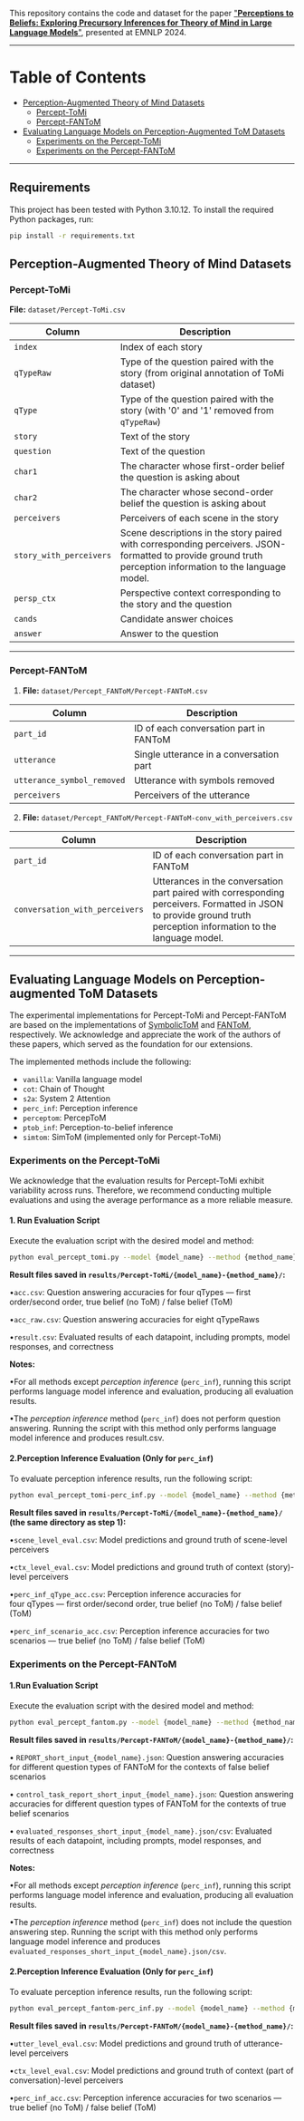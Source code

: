 This repository contains the code and dataset for the paper ["**Perceptions to Beliefs: Exploring Precursory Inferences for Theory of Mind in Large Language Models**"](https://aclanthology.org/2024.emnlp-main.1105/), presented at EMNLP 2024.

---
# Table of Contents

- [Perception-Augmented Theory of Mind Datasets](#perception-augmented-theory-of-mind-datasets)
  - [Percept-ToMi](#percept-tomi)
  - [Percept-FANToM](#percept-fantom)
- [Evaluating Language Models on Perception-Augmented ToM Datasets](#evaluating-language-models-on-perception-augmented-tom-datasets)
  - [Experiments on the Percept-ToMi](#experiments-on-the-percept-tomi)
  - [Experiments on the Percept-FANToM](#experiments-on-the-percept-fantom)
---

## Requirements

This project has been tested with Python 3.10.12.
To install the required Python packages, run:
```bash
pip install -r requirements.txt
```

## Perception-Augmented Theory of Mind Datasets

### Percept-ToMi

**File:** `dataset/Percept-ToMi.csv`

| Column                   | Description                                                                 |
|--------------------------|-----------------------------------------------------------------------------|
| `index`                  | Index of each story                                                        |
| `qTypeRaw`               | Type of the question paired with the story (from original annotation of ToMi dataset) |
| `qType`                  | Type of the question paired with the story (with '0' and '1' removed from `qTypeRaw`) |
| `story`                  | Text of the story                                                          |
| `question`               | Text of the question                                                       |
| `char1`                  | The character whose first-order belief the question is asking about         |
| `char2`                  | The character whose second-order belief the question is asking about        |
| `perceivers`             | Perceivers of each scene in the story                                       |
| `story_with_perceivers`  | Scene descriptions in the story paired with corresponding perceivers. JSON-formatted to provide ground truth perception information to the language model. |
| `persp_ctx`              | Perspective context corresponding to the story and the question            |
| `cands`                  | Candidate answer choices                                                   |
| `answer`                 | Answer to the question                                                     |

---

### Percept-FANToM

1. **File:** `dataset/Percept_FANToM/Percept-FANToM.csv`

| Column                   | Description                                                                 |
|--------------------------|-----------------------------------------------------------------------------|
| `part_id`                | ID of each conversation part in FANToM                                      |
| `utterance`              | Single utterance in a conversation part                                    |
| `utterance_symbol_removed` | Utterance with symbols removed                                            |
| `perceivers`             | Perceivers of the utterance                                                |

2. **File:** `dataset/Percept_FANToM/Percept-FANToM-conv_with_perceivers.csv`

| Column                   | Description                                                                 |
|--------------------------|-----------------------------------------------------------------------------|
| `part_id`                | ID of each conversation part in FANToM                                     |
| `conversation_with_perceivers` | Utterances in the conversation part paired with corresponding perceivers. Formatted in JSON to provide ground truth perception information to the language model. |

---

## Evaluating Language Models on Perception-augmented ToM Datasets

The experimental implementations for Percept-ToMi and Percept-FANToM are based on the implementations of [SymbolicToM](https://github.com/msclar/symbolictom.git) and [FANToM](https://github.com/skywalker023/fantom.git), respectively. We acknowledge and appreciate the work of the authors of these papers, which served as the foundation for our extensions.

The implemented methods include the following:
* `vanilla`: Vanilla language model
* `cot`: Chain of Thought
* `s2a`: System 2 Attention
* `perc_inf`: Perception inference
* `perceptom`: PercepToM
* `ptob_inf`: Perception-to-belief inference
* `simtom`: SimToM (implemented only for Percept-ToMi)


### Experiments on the Percept-ToMi

We acknowledge that the evaluation results for Percept-ToMi exhibit variability across runs. Therefore, we recommend conducting multiple evaluations and using the average performance as a more reliable measure.

#### 1. Run Evaluation Script

Execute the evaluation script with the desired model and method:

```bash
python eval_percept_tomi.py --model {model_name} --method {method_name}
```

**Result files saved in `results/Percept-ToMi/{model_name}-{method_name}/`:**

•`acc.csv`: Question answering accuracies for four qTypes — first order/second order, true belief (no ToM) / false belief (ToM)

•`acc_raw.csv`: Question answering accuracies for eight qTypeRaws 

•`result.csv`: Evaluated results of each datapoint, including prompts, model responses, and correctness

**Notes:**

•For all methods except _perception inference_ (`perc_inf`), running this script performs language model inference and evaluation, producing all evaluation results.

•The _perception inference_ method (`perc_inf`) does not perform question answering. Running the script with this method only performs language model inference and produces result.csv.

#### 2.**Perception Inference Evaluation (Only for** `perc_inf`**)**

To evaluate perception inference results, run the following script:

```bash
python eval_percept_tomi-perc_inf.py --model {model_name} --method {method_name}
```

**Result files saved in ```results/Percept-ToMi/{model_name}-{method_name}/``` (the same directory as step 1):**

•`scene_level_eval.csv`: Model predictions and ground truth of scene-level perceivers

•`ctx_level_eval.csv`: Model predictions and ground truth of context (story)-level perceivers

•`perc_inf_qType_acc.csv`: Perception inference accuracies for four qTypes — first order/second order, true belief (no ToM) / false belief (ToM)

•`perc_inf_scenario_acc.csv`: Perception inference accuracies for two scenarios — true belief (no ToM) / false belief (ToM)

### Experiments on the Percept-FANToM

#### 1.**Run Evaluation Script**

Execute the evaluation script with the desired model and method:

```bash
python eval_percept_fantom.py --model {model_name} --method {method_name}
```

**Result files saved in `results/Percept-FANToM/{model_name}-{method_name}/`:**

• `REPORT_short_input_{model_name}.json`: Question answering accuracies for different question types of FANToM for the contexts of false belief scenarios

• `control_task_report_short_input_{model_name}.json`: Question answering accuracies for different question types of FANToM for the contexts of true belief scenarios

• `evaluated_responses_short_input_{model_name}.json/csv`: Evaluated results of each datapoint, including prompts, model responses, and correctness

**Notes:**

•For all methods except _perception inference_ (`perc_inf`), running this script performs language model inference and evaluation, producing all evaluation results.

•The _perception inference_ method (`perc_inf`) does not include the question answering step. Running the script with this method only performs language model inference and produces `evaluated_responses_short_input_{model_name}.json/csv`.

#### 2.**Perception Inference Evaluation (Only for** `perc_inf`**)**

To evaluate perception inference results, run the following script:

```bash
python eval_percept_fantom-perc_inf.py --model {model_name} --method {method_name}
```

**Result files saved in `results/Percept-FANToM/{model_name}-{method_name}/`:**

•`utter_level_eval.csv`: Model predictions and ground truth of utterance-level perceivers

•`ctx_level_eval.csv`: Model predictions and ground truth of context (part of conversation)-level perceivers

•`perc_inf_acc.csv`: Perception inference accuracies for two scenarios — true belief (no ToM) / false belief (ToM)

